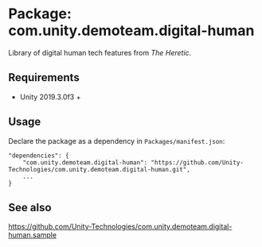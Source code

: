 # Package: com.unity.demoteam.digital-human

Library of digital human tech features from *The Heretic*.


## Requirements

- Unity 2019.3.0f3 +


## Usage

Declare the package as a dependency in `Packages/manifest.json`:

```
"dependencies": {
    "com.unity.demoteam.digital-human": "https://github.com/Unity-Technologies/com.unity.demoteam.digital-human.git",
    ...
}
```


## See also

https://github.com/Unity-Technologies/com.unity.demoteam.digital-human.sample